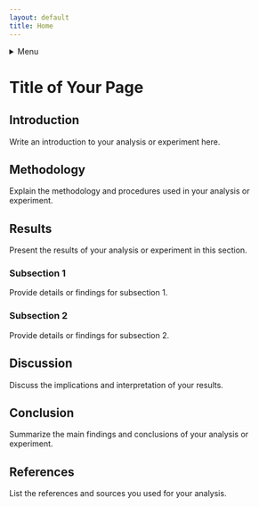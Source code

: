 ```yaml
---
layout: default
title: Home
---
```

<details>
  <summary>Menu</summary>
  
  - [Home](index.md)
  - [About](about.md)
  - [Sources](sources.md)
</details>

# Title of Your Page

## Introduction

Write an introduction to your analysis or experiment here.

## Methodology

Explain the methodology and procedures used in your analysis or experiment.

## Results

Present the results of your analysis or experiment in this section.

### Subsection 1

Provide details or findings for subsection 1.

### Subsection 2

Provide details or findings for subsection 2.

## Discussion

Discuss the implications and interpretation of your results.

## Conclusion

Summarize the main findings and conclusions of your analysis or experiment.

## References

List the references and sources you used for your analysis.
